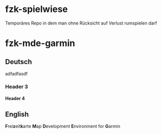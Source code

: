 fzk-spielwiese
==============

Temporäres Repo in dem man ohne Rücksicht auf Verlust rumspielen darf


fzk-mde-garmin
==============
Deutsch
------
adfadfasdf

### Header 3

#### Header 4

English
-------


**F**rei**z**eit**k**arte **M**ap **D**evelopment **E**nvironment for **G**armin
